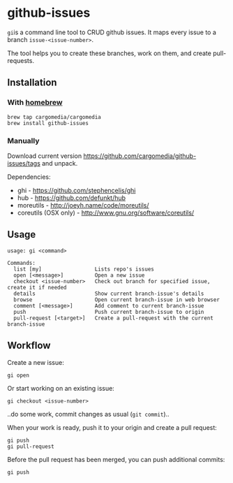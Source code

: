 # github-issues
`gi`is a command line tool to CRUD github issues. It maps every issue to a branch `issue-<issue-number>`.

The tool helps you to create these branches, work on them, and create pull-requests.


## Installation
### With [homebrew](http://mxcl.github.com/homebrew/)
```
brew tap cargomedia/cargomedia
brew install github-issues
```

### Manually
Download current version https://github.com/cargomedia/github-issues/tags and unpack.

Dependencies:
* ghi - https://github.com/stephencelis/ghi
* hub - https://github.com/defunkt/hub
* moreutils - http://joeyh.name/code/moreutils/
* coreutils (OSX only) - http://www.gnu.org/software/coreutils/

## Usage
```
usage: gi <command>

Commands:
  list [my]                 Lists repo's issues
  open [<message>]          Open a new issue
  checkout <issue-number>   Check out branch for specified issue, create it if needed
  details                   Show current branch-issue's details
  browse                    Open current branch-issue in web browser
  comment [<message>]       Add comment to current branch-issue
  push                      Push current branch-issue to origin
  pull-request [<target>]   Create a pull-request with the current branch-issue
```


## Workflow
Create a new issue:
```
gi open
```

Or start working on an existing issue:
```
gi checkout <issue-number>
```

..do some work, commit changes as usual (`git commit`)..

When your work is ready, push it to your origin and create a pull request:
```
gi push
gi pull-request
```

Before the pull request has been merged, you can push additional commits:
```
gi push
```
